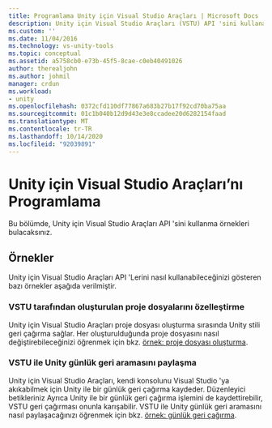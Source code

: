 ```yaml
---
title: Programlama Unity için Visual Studio Araçları | Microsoft Docs
description: Unity için Visual Studio Araçları (VSTU) API 'sini kullanarak programlama örneklerine bakın. VSTU tarafından oluşturulan proje dosyalarını özelleştirme. Unity günlük geri aramasını VSTU ile paylaşma.
ms.custom: ''
ms.date: 11/04/2016
ms.technology: vs-unity-tools
ms.topic: conceptual
ms.assetid: a5758cb0-e73b-45f5-8cae-c0eb40491026
author: therealjohn
ms.author: johmil
manager: crdun
ms.workload:
- unity
ms.openlocfilehash: 0372cfd110df77867a683b27b17f92cd70ba75aa
ms.sourcegitcommit: 01c1b040b12d9d43e3e8ccadee20d6282154faad
ms.translationtype: MT
ms.contentlocale: tr-TR
ms.lasthandoff: 10/14/2020
ms.locfileid: "92039891"
---
```

# <a name="program-visual-studio-tools-for-unity"></a>Unity için Visual Studio Araçları’nı Programlama
Bu bölümde, Unity için Visual Studio Araçları API 'sini kullanma örnekleri bulacaksınız.

## <a name="examples"></a>Örnekler
 Unity için Visual Studio Araçları API 'Lerini nasıl kullanabileceğinizi gösteren bazı örnekler aşağıda verilmiştir.

### <a name="customize-project-files-created-by-vstu"></a>VSTU tarafından oluşturulan proje dosyalarını özelleştirme
 Unity için Visual Studio Araçları proje dosyası oluşturma sırasında Unity stili geri çağırma sağlar. Her oluşturulduğunda proje dosyasını nasıl değiştirebileceğinizi öğrenmek için bkz. [örnek: proje dosyası oluşturma](../cross-platform/customize-project-files-created-by-vstu.md).

### <a name="share-the-unity-log-callback-with-vstu"></a>VSTU ile Unity günlük geri aramasını paylaşma
 Unity için Visual Studio Araçları, kendi konsolunu Visual Studio 'ya akıkabilmek için Unity ile bir günlük geri çağırma kaydeder. Düzenleyici betikleriniz Ayrıca Unity ile bir günlük geri çağırma işlemini de kaydettirebilir, VSTU geri çağırması onunla karışabilir. VSTU ile Unity günlük geri aramasını nasıl paylaşacağınızı öğrenmek için bkz. [örnek: günlük geri çağırma](../cross-platform/share-the-unity-log-callback-with-vstu.md).
